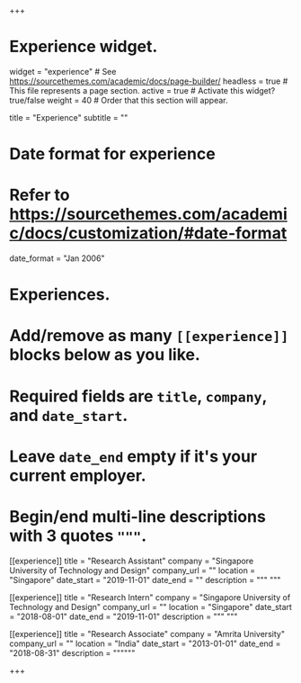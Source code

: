 +++
# Experience widget.
widget = "experience"  # See https://sourcethemes.com/academic/docs/page-builder/
headless = true  # This file represents a page section.
active = true  # Activate this widget? true/false
weight = 40  # Order that this section will appear.

title = "Experience"
subtitle = ""

# Date format for experience
#   Refer to https://sourcethemes.com/academic/docs/customization/#date-format
date_format = "Jan 2006"

# Experiences.
#   Add/remove as many `[[experience]]` blocks below as you like.
#   Required fields are `title`, `company`, and `date_start`.
#   Leave `date_end` empty if it's your current employer.
#   Begin/end multi-line descriptions with 3 quotes `"""`.
[[experience]]
  title = "Research Assistant"
  company = "Singapore University of Technology and Design"
  company_url = ""
  location = "Singapore"
  date_start = "2019-11-01"
  date_end = ""
  description = """
  """

[[experience]]
  title = "Research Intern"
  company = "Singapore University of Technology and Design"
  company_url = ""
  location = "Singapore"
  date_start = "2018-08-01"
  date_end = "2019-11-01"
  description = """
  """

[[experience]]
  title = "Research Associate"
  company = "Amrita University"
  company_url = ""
  location = "India"
  date_start = "2013-01-01"
  date_end = "2018-08-31"
  description = """"""

+++

